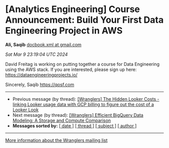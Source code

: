 









[Analytics Engineering] Course Announcement: Build Your First Data Engineering Project in AWS
=============================================================================================


**Ali, Saqib**
[docbook.xml at gmail.com](mailto:wranglers%40analyticsengineering.net?Subject=Re%3A%20%5BWranglers%5D%20Course%20Announcement%3A%20Build%20Your%20First%20Data%20Engineering%0A%20Project%20in%20AWS&In-Reply-To=%3CCABDm0O8u3kg7BC-k7drm5gJ%3D15pksuNmRkvMw4%3D2O2PhsjPQrQ%40mail.gmail.com%3E "[Wranglers] Course Announcement: Build Your First Data Engineering Project in AWS")   

*Sat Mar 9 23:19:04 UTC 2024*  

David Freitag is working on putting together a course for Data Engineering
using the AWS stack. If you are interested, please sign up here:
<https://dataengineeringprojects.io/>


Sincerely,
Saqib
<https://qosf.com>
  
  




---


* Previous message (by thread): [[Wranglers] The Hidden Looker Costs - linking Looker usage data with GCP billing to figure out the cost of a Looker Look](000010.html)
* Next message (by thread): [[Wranglers] Efficient BigQuery Data Modeling: A Storage and Compute Comparison](000012.html)
* **Messages sorted by:**
[[ date ]](date.html#11)
[[ thread ]](thread.html#11)
[[ subject ]](subject.html#11)
[[ author ]](author.html#11)




---


[More information about the Wranglers
mailing list](https://analyticsengineering.net/mailman/listinfo/wranglers)  




